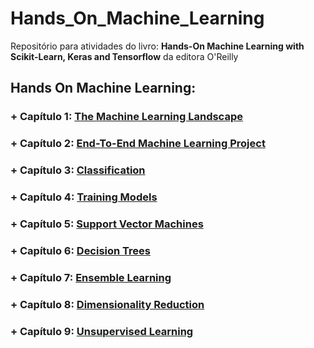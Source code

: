 # Hands_On_Machine_Learning

Repositório para atividades do livro: **Hands-On Machine Learning with Scikit-Learn, Keras and Tensorflow** da editora O'Reilly


## Hands On Machine Learning:

### + Capítulo 1: [The Machine Learning Landscape](https://github.com/rafaelpavan95/Hands_On_Machine_Learning/blob/main/Chapter_1.ipynb)

### + Capítulo 2: [End-To-End Machine Learning Project](https://github.com/rafaelpavan95/Hands_On_Machine_Learning/blob/main/Chapter_2.ipynb)

### + Capítulo 3: [Classification](https://github.com/rafaelpavan95/Hands_On_Machine_Learning/blob/main/Chapter_3.ipynb)

### + Capítulo 4: [Training Models](https://github.com/rafaelpavan95/Hands_On_Machine_Learning/blob/main/Chapter_4.ipynb)

### + Capítulo 5: [Support Vector Machines](https://github.com/rafaelpavan95/Hands_On_Machine_Learning/blob/main/Chapter_5.ipynb)

### + Capítulo 6: [Decision Trees](https://github.com/rafaelpavan95/Hands_On_Machine_Learning/blob/main/Chapter_6.ipynb)

### + Capítulo 7: [Ensemble Learning](https://github.com/rafaelpavan95/Hands_On_Machine_Learning/blob/main/Chapter_7.ipynb)

### + Capítulo 8: [Dimensionality Reduction](https://github.com/rafaelpavan95/Hands_On_Machine_Learning/blob/main/Chapter_8.ipynb)

### + Capítulo 9: [Unsupervised Learning](https://github.com/rafaelpavan95/Hands_On_Machine_Learning/blob/main/Chapter_9.ipynb)



